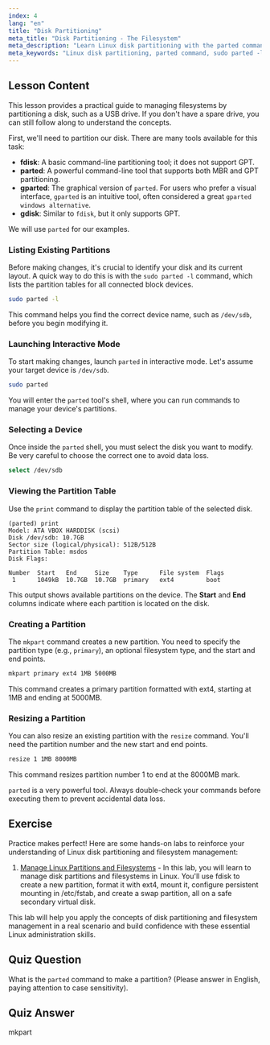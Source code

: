 ```yaml
---
index: 4
lang: "en"
title: "Disk Partitioning"
meta_title: "Disk Partitioning - The Filesystem"
meta_description: "Learn Linux disk partitioning with the parted command. This guide covers how to view partitions with `sudo parted -l`, create, and resize them. Also introduces gparted, a popular graphical alternative."
meta_keywords: "Linux disk partitioning, parted command, sudo parted -l, gparted, gparted windows alternative, fdisk, disk management, create partition, resize partition, Linux guide"
---
```


## Lesson Content

This lesson provides a practical guide to managing filesystems by partitioning a disk, such as a USB drive. If you don't have a spare drive, you can still follow along to understand the concepts.

First, we'll need to partition our disk. There are many tools available for this task:

- **fdisk**: A basic command-line partitioning tool; it does not support GPT.
- **parted**: A powerful command-line tool that supports both MBR and GPT partitioning.
- **gparted**: The graphical version of `parted`. For users who prefer a visual interface, `gparted` is an intuitive tool, often considered a great `gparted windows alternative`.
- **gdisk**: Similar to `fdisk`, but it only supports GPT.

We will use `parted` for our examples.

### Listing Existing Partitions

Before making changes, it's crucial to identify your disk and its current layout. A quick way to do this is with the `sudo parted -l` command, which lists the partition tables for all connected block devices.

```bash
sudo parted -l
```

This command helps you find the correct device name, such as `/dev/sdb`, before you begin modifying it.

### Launching Interactive Mode

To start making changes, launch `parted` in interactive mode. Let's assume your target device is `/dev/sdb`.

```bash
sudo parted
```

You will enter the `parted` tool's shell, where you can run commands to manage your device's partitions.

### Selecting a Device

Once inside the `parted` shell, you must select the disk you want to modify. Be very careful to choose the correct one to avoid data loss.

```bash
select /dev/sdb
```

### Viewing the Partition Table

Use the `print` command to display the partition table of the selected disk.

```plaintext
(parted) print
Model: ATA VBOX HARDDISK (scsi)
Disk /dev/sdb: 10.7GB
Sector size (logical/physical): 512B/512B
Partition Table: msdos
Disk Flags:

Number  Start   End     Size    Type      File system  Flags
 1      1049kB  10.7GB  10.7GB  primary   ext4         boot
```

This output shows available partitions on the device. The **Start** and **End** columns indicate where each partition is located on the disk.

### Creating a Partition

The `mkpart` command creates a new partition. You need to specify the partition type (e.g., `primary`), an optional filesystem type, and the start and end points.

```bash
mkpart primary ext4 1MB 5000MB
```

This command creates a primary partition formatted with ext4, starting at 1MB and ending at 5000MB.

### Resizing a Partition

You can also resize an existing partition with the `resize` command. You'll need the partition number and the new start and end points.

```bash
resize 1 1MB 8000MB
```

This command resizes partition number 1 to end at the 8000MB mark.

`parted` is a very powerful tool. Always double-check your commands before executing them to prevent accidental data loss.

## Exercise

Practice makes perfect! Here are some hands-on labs to reinforce your understanding of Linux disk partitioning and filesystem management:

1.  [Manage Linux Partitions and Filesystems](https://labex.io/labs/comptia-manage-linux-partitions-and-filesystems-590845) - In this lab, you will learn to manage disk partitions and filesystems in Linux. You'll use fdisk to create a new partition, format it with ext4, mount it, configure persistent mounting in /etc/fstab, and create a swap partition, all on a safe secondary virtual disk.

This lab will help you apply the concepts of disk partitioning and filesystem management in a real scenario and build confidence with these essential Linux administration skills.

## Quiz Question

What is the `parted` command to make a partition? (Please answer in English, paying attention to case sensitivity).

## Quiz Answer

mkpart
